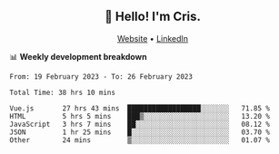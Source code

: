 
<h2 align="center">👋 Hello! I'm Cris.</h2>
<p align="center">
  <a href="https://www.criscunas.dev">Website</a> •
  <a href="https://www.linkedin.com/in/cristophercunas/">LinkedIn</a> 
</p>


📊 **Weekly development breakdown**
<!--START_SECTION:waka-->

```text
From: 19 February 2023 - To: 26 February 2023

Total Time: 38 hrs 10 mins

Vue.js       27 hrs 43 mins  ██████████████████░░░░░░░   71.85 %
HTML         5 hrs 5 mins    ███▒░░░░░░░░░░░░░░░░░░░░░   13.20 %
JavaScript   3 hrs 7 mins    ██░░░░░░░░░░░░░░░░░░░░░░░   08.12 %
JSON         1 hr 25 mins    █░░░░░░░░░░░░░░░░░░░░░░░░   03.70 %
Other        24 mins         ▒░░░░░░░░░░░░░░░░░░░░░░░░   01.07 %
```

<!--END_SECTION:waka-->
